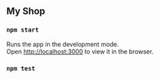 

## My Shop


### `npm start`

Runs the app in the development mode.<br>
Open [http://localhost:3000](http://localhost:3000) to view it in the browser.

### `npm test`
